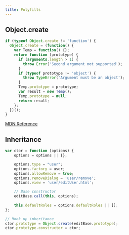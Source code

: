 ```yaml
---
title: Polyfills
---
```


## Object.create

```javascript
if (typeof Object.create != 'function') {
  Object.create = (function() {
    var Temp = function() {};
    return function (prototype) {
      if (arguments.length > 1) {
        throw Error('Second argument not supported');
      }
      if (typeof prototype != 'object') {
        throw TypeError('Argument must be an object');
      }
      Temp.prototype = prototype;
      var result = new Temp();
      Temp.prototype = null;
      return result;
    };
  })();
}
```

[MDN Reference](https://developer.mozilla.org/docs/Web/JavaScript/Reference/Global_Objects/Object/create)

## Inheritance

```javascript
var ctor = function (options) {
    options = options || {};

    options.type = "user";
    options.factory = user;
    options.allowRemove = true;
    options.removeDialog = 'user/remove';
    options.view = 'user/editUser.html';

    // Base constructor
    editBase.call(this, options);
    
    this.defaultRoles = options.defaultRoles || [];    
};

// Hook up inheritance
ctor.prototype = Object.create(editBase.prototype);
ctor.prototype.constructor = ctor;

```
